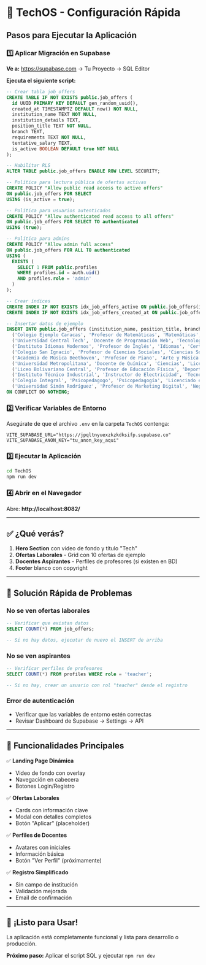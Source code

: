 # 🚀 TechOS - Configuración Rápida

## Pasos para Ejecutar la Aplicación

### 1️⃣ Aplicar Migración en Supabase

**Ve a:** https://supabase.com → Tu Proyecto → SQL Editor

**Ejecuta el siguiente script:**

```sql
-- Crear tabla job_offers
CREATE TABLE IF NOT EXISTS public.job_offers (
  id UUID PRIMARY KEY DEFAULT gen_random_uuid(),
  created_at TIMESTAMPTZ DEFAULT now() NOT NULL,
  institution_name TEXT NOT NULL,
  institution_details TEXT,
  position_title TEXT NOT NULL,
  branch TEXT,
  requirements TEXT NOT NULL,
  tentative_salary TEXT,
  is_active BOOLEAN DEFAULT true NOT NULL
);

-- Habilitar RLS
ALTER TABLE public.job_offers ENABLE ROW LEVEL SECURITY;

-- Política para lectura pública de ofertas activas
CREATE POLICY "Allow public read access to active offers" 
ON public.job_offers FOR SELECT 
USING (is_active = true);

-- Política para usuarios autenticados
CREATE POLICY "Allow authenticated read access to all offers" 
ON public.job_offers FOR SELECT TO authenticated
USING (true);

-- Política para admins
CREATE POLICY "Allow admin full access" 
ON public.job_offers FOR ALL TO authenticated
USING (
  EXISTS (
    SELECT 1 FROM public.profiles
    WHERE profiles.id = auth.uid()
    AND profiles.role = 'admin'
  )
);

-- Crear índices
CREATE INDEX IF NOT EXISTS idx_job_offers_active ON public.job_offers(is_active);
CREATE INDEX IF NOT EXISTS idx_job_offers_created_at ON public.job_offers(created_at DESC);

-- Insertar datos de ejemplo
INSERT INTO public.job_offers (institution_name, position_title, branch, requirements, tentative_salary, institution_details) VALUES
  ('Colegio Ejemplo Caracas', 'Profesor de Matemáticas', 'Matemáticas', 'Licenciatura en Educación mención Matemáticas, mínimo 3 años de experiencia comprobable en educación secundaria. Dominio de metodologías activas de enseñanza.', '$1200', 'Institución reconocida con enfoque en ciencias exactas y tecnología. Más de 30 años formando estudiantes de excelencia.'),
  ('Universidad Central Tech', 'Docente de Programación Web', 'Tecnología', 'Ingeniero en Sistemas o Computación, experiencia comprobable en React, Node.js y TypeScript. Se valorará experiencia en docencia universitaria.', 'A convenir', 'Universidad líder en formación tecnológica con laboratorios equipados con última tecnología.'),
  ('Instituto Idiomas Modernos', 'Profesor de Inglés', 'Idiomas', 'Certificación C1/C2 en inglés (TOEFL, IELTS o equivalente), experiencia mínima de 2 años en docencia de idiomas. Conocimiento en metodología comunicativa.', '$1000', 'Instituto con más de 20 años de trayectoria en la enseñanza de idiomas extranjeros.'),
  ('Colegio San Ignacio', 'Profesor de Ciencias Sociales', 'Ciencias Sociales', 'Licenciado en Historia, Geografía o Ciencias Sociales. Experiencia en educación básica y media. Capacidad para trabajar con metodologías innovadoras.', '$950 - $1100', 'Colegio privado con excelente reputación académica, enfocado en formación integral.'),
  ('Academia de Música Beethoven', 'Profesor de Piano', 'Arte y Música', 'Título en música o conservatorio, especialización en piano. Experiencia dando clases a niños y adolescentes. Paciencia y vocación pedagógica.', '$800 - $1000', 'Academia especializada en formación musical con más de 15 años de experiencia.'),
  ('Universidad Metropolitana', 'Docente de Química', 'Ciencias', 'Licenciado en Química o Bioquímica, preferiblemente con maestría. Experiencia en investigación y docencia universitaria.', '$1500', 'Universidad privada con laboratorios de última generación y enfoque en investigación científica.'),
  ('Liceo Bolivariano Central', 'Profesor de Educación Física', 'Deportes', 'Licenciado en Educación Física y Deportes. Conocimientos en primeros auxilios. Experiencia trabajando con adolescentes.', '$900', 'Liceo público con amplias instalaciones deportivas y programa de desarrollo atlético.'),
  ('Instituto Técnico Industrial', 'Instructor de Electricidad', 'Tecnología', 'Técnico Superior en Electricidad o Ingeniería Eléctrica. Experiencia práctica en instalaciones eléctricas industriales y residenciales.', '$1100', 'Instituto técnico con convenios con empresas para pasantías estudiantiles.'),
  ('Colegio Integral', 'Psicopedagogo', 'Psicopedagogía', 'Licenciado en Psicopedagogía o Psicología Educativa. Experiencia en atención a estudiantes con necesidades especiales.', '$1000 - $1200', 'Colegio con departamento de orientación consolidado, enfoque en educación inclusiva.'),
  ('Universidad Simón Rodríguez', 'Profesor de Marketing Digital', 'Negocios', 'Licenciado en Marketing, Comunicación o afines. Certificaciones en Google Ads, Meta Ads. Experiencia práctica en campañas digitales.', 'A convenir', 'Universidad con carreras de pregrado y postgrado en el área de negocios y tecnología.')
ON CONFLICT DO NOTHING;
```

### 2️⃣ Verificar Variables de Entorno

Asegúrate de que el archivo `.env` en la carpeta `TechOS` contenga:

```env
VITE_SUPABASE_URL="https://jpqltnyuexzkzkdksifp.supabase.co"
VITE_SUPABASE_ANON_KEY="tu_anon_key_aqui"
```

### 3️⃣ Ejecutar la Aplicación

```bash
cd TechOS
npm run dev
```

### 4️⃣ Abrir en el Navegador

Abre: **http://localhost:8082/**

---

## ✅ ¿Qué verás?

1. **Hero Section** con video de fondo y título "Tech"
2. **Ofertas Laborales** - Grid con 10 ofertas de ejemplo
3. **Docentes Aspirantes** - Perfiles de profesores (si existen en BD)
4. **Footer** blanco con copyright

---

## 🔧 Solución Rápida de Problemas

### No se ven ofertas laborales
```sql
-- Verificar que existan datos
SELECT COUNT(*) FROM job_offers;

-- Si no hay datos, ejecutar de nuevo el INSERT de arriba
```

### No se ven aspirantes
```sql
-- Verificar perfiles de profesores
SELECT COUNT(*) FROM profiles WHERE role = 'teacher';

-- Si no hay, crear un usuario con rol "teacher" desde el registro
```

### Error de autenticación
- Verificar que las variables de entorno estén correctas
- Revisar Dashboard de Supabase → Settings → API

---

## 📱 Funcionalidades Principales

✅ **Landing Page Dinámica**
- Video de fondo con overlay
- Navegación en cabecera
- Botones Login/Registro

✅ **Ofertas Laborales**
- Cards con información clave
- Modal con detalles completos
- Botón "Aplicar" (placeholder)

✅ **Perfiles de Docentes**
- Avatares con iniciales
- Información básica
- Botón "Ver Perfil" (próximamente)

✅ **Registro Simplificado**
- Sin campo de institución
- Validación mejorada
- Email de confirmación

---

## 🎯 ¡Listo para Usar!

La aplicación está completamente funcional y lista para desarrollo o producción.

**Próximo paso:** Aplicar el script SQL y ejecutar `npm run dev`


